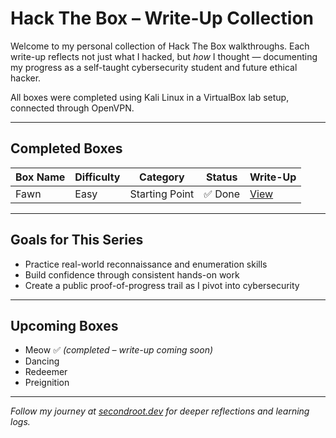 
# Hack The Box – Write-Up Collection

Welcome to my personal collection of Hack The Box walkthroughs. Each write-up reflects not just what I hacked, but *how* I thought — documenting my progress as a self-taught cybersecurity student and future ethical hacker.

All boxes were completed using Kali Linux in a VirtualBox lab setup, connected through OpenVPN.

---

## Completed Boxes

| Box Name | Difficulty | Category       | Status   | Write-Up |
|----------|------------|----------------|----------|----------|
| Fawn     | Easy       | Starting Point | ✅ Done   | [View](./fawn/README.md) |

---

## Goals for This Series

- Practice real-world reconnaissance and enumeration skills
- Build confidence through consistent hands-on work
- Create a public proof-of-progress trail as I pivot into cybersecurity

---

## Upcoming Boxes

- Meow ✅ *(completed – write-up coming soon)*
- Dancing
- Redeemer
- Preignition

---

*Follow my journey at [secondroot.dev](https://secondroot.dev) for deeper reflections and learning logs.*

